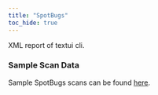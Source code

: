 ```yaml
---
title: "SpotBugs"
toc_hide: true
---
```

XML report of textui cli.

### Sample Scan Data
Sample SpotBugs scans can be found [here](https://github.com/DefectDojo/django-DefectDojo/tree/master/unittests/scans/spotbugs).